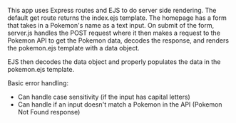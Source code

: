 This app uses Express routes and EJS to do server side rendering. The default get route returns the index.ejs template. The homepage has a form that takes in a Pokemon's name as a text input. On submit of the form, server.js handles the POST request where it then makes a request to the Pokemon API to get the Pokemon data, decodes the response, and renders the pokemon.ejs template with a data object. 

EJS then decodes the data object and properly populates the data in the pokemon.ejs template.

Basic error handling:
-   Can handle case sensitivity (if the input has capital letters)
-   Can handle if an input doesn't match a Pokemon in the API (Pokemon Not Found response)


